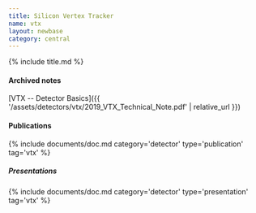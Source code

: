 ```yaml
---
title: Silicon Vertex Tracker
name: vtx
layout: newbase
category: central
---
```

{% include title.md %}
#### Archived notes
[VTX -- Detector Basics]({{ '/assets/detectors/vtx/2019_VTX_Technical_Note.pdf' | relative_url }})

#### Publications
{% include documents/doc.md category='detector' type='publication' tag='vtx' %}

##### Presentations
{% include documents/doc.md category='detector' type='presentation' tag='vtx' %}
